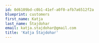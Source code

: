 ```yaml
---
id: 0d6109bd-c0b1-41ef-a0f0-afb7a6512f2a
blueprint: customers
first_name: Katja
last_name: Štajdohar
email: katja.stajdohar@gmail.com
title: 'Katja Štajdohar'
---
```

